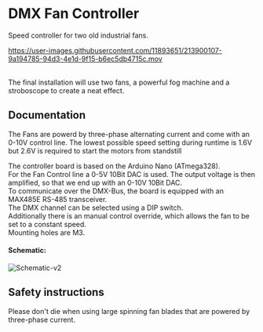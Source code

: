 # DMX Fan Controller
Speed controller for two old industrial fans.

https://user-images.githubusercontent.com/11893651/213900107-9a194785-94d3-4e1d-9f15-b6ec5db4715c.mov

<br>
The final installation will use two fans, a powerful fog machine and a stroboscope to create a neat effect.<br>

## Documentation 
The Fans are powerd by three-phase alternating current and come with an 0-10V control line. The lowest possible speed setting during runtime is 1.6V but 2.6V is required to start the motors from standstill

The controller board is based on the Arduino Nano (ATmega328).<br>
For the Fan Control line a 0-5V 10Bit DAC is used. The output voltage is then amplified, so that we end up with an 0-10V 10Bit DAC.<br>
To communicate over the DMX-Bus, the board is equipped with an MAX485E RS-485 transceiver.<br>
The DMX channel can be selected using a DIP switch.<br>
Additionally there is an manual control override, which allows the fan to be set to a constant speed.<br>
Mounting holes are M3.
#### Schematic:
![Schematic-v2](https://github.com/LennardBoediger/dmx-fan-controller/blob/main/hardware/fan-controller-pcb/fan-controller-pcb.svg)

## Safety instructions
Please don't die when using large spinning fan blades that are powered by three-phase current.
